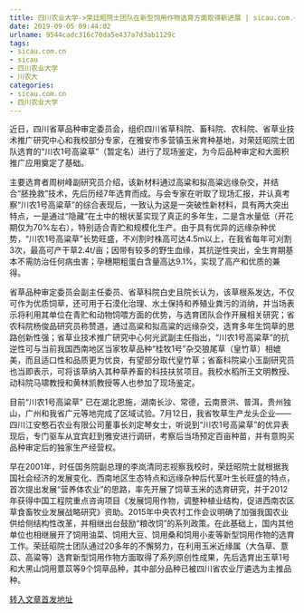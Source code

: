 ```yaml
---
title: 四川农业大学->荣廷昭院士团队在新型饲用作物选育方面取得新进展 | sicau.com.cn
date: 2019-09-05 09:44:02
urlname: 9544cadc316c70da5e437a7d3ab1129c
tags: 
- sicau.com.cn
- sicau
- 四川农业大学
- 川农大
categories:
- sicau.com.cn
- 四川农业大学
---
```



近日，四川省草品种审定委员会，组织四川省草科院、畜科院、农科院、省草业技术推广研究中心和我校部分专家，在雅安市多营镇玉米育种基地，对荣廷昭院士团队选育的“川农1号高粱草”（暂定名）进行了现场鉴定，为今后品种审定和大面积推广应用奠定了基础。

主要选育者周树峰副研究员介绍，该新材料通过高粱和拟高粱远缘杂交，并结合“胚挽救”技术，先后历经7年选育而成。与会专家在听取了现场汇报，并认真考察“川农1号高粱草”的综合表现后，一致认为这是一突破性新材料，具有两大突出特点，一是通过“隐藏”在土中的根状茎实现了真正的多年生，二是含水量低（开花期仅为70%左右），特别适合青贮和规模化生产。由于具有优异的远缘杂种优势，“川农1号高粱草”长势旺盛，不刈割时株高可达4.5m以上，在我省每年可刈割3次，最高可产干草2.4t/亩；因带有较多的野生血缘，其抗逆性突出，全生育期基本不需防治任何病虫害；孕穗期粗蛋白含量高达9.1%，实现了高产和优质的兼得。

省草品种审定委员会副主任委员、省草科院白史且院长认为，该草根系发达，不仅可作为优质饲草，还可用于石漠化治理、水土保持和养殖业粪污的消纳，并当场表示将利用其单位在青贮和动物饲喂方面的优势，与选育团队合作开展相关研究；省农科院杨俊品研究员称赞道，通过高粱和拟高粱的远缘杂交，选育多年生饲草的思路创新性强；省草业技术推广研究中心何光武副主任指出，“川农1号高粱草”的抗逆性可与当前我国西南地区当家牧草品种“桂牧1号”杂交狼尾草（皇竹草）相媲美，而且适口性和品质更为优良，有望部分取代皇竹草；省畜科院粱小玉副研究员也当即表示，可将该草纳入其种草养畜的科技扶贫项目。我校水稻所王文明教授、动科院马啸教授和黄林凯教授等人也参加了现场鉴定。

目前“川农1号高粱草” 已在湖北恩施，湖南长沙、常德，云南景洪、普洱，贵州独山，广州和我省广元等地完成了区域试验。7月12日，我省牧草生产龙头企业——四川江安憨石农业有限公司董事长刘定琴女士，听说到“川农1号高粱草”的优异表现后，专门驱车从宜宾赶到雅安进行调研，考察后当场预定百亩种苗，并有意购买品种审定后的独家生产经营权。

早在2001年，时任国务院副总理的李岚清同志视察我校时，荣廷昭院士就根据我国社会经济的发展变化、西南地区生态特点和远缘杂种后代茎叶生长旺盛的特点，首次提出发展“营养体农业”的思路，率先开展了饲草玉米的选育研究，并于2012年获得中国工程院重点咨询项目《发展饲用作物，调整种植业结构，促进西南农区草食畜牧业发展战略研究》资助。2015年中央农村工作会议明确了加强我国农业供给侧结构性改革，并相继出台鼓励“粮改饲”的系列政策。在此基础上，国内其他单位也相继展开了饲用油菜、饲用大豆、饲用桑和饲用小麦等新型饲用作物的选育工作。荣廷昭院士团队通过20多年的不懈努力，在利用玉米近缘属（大刍草、薏苡、高粱等）选育新型饲用作物方面取得了系列原创性成果，先后选育出玉草1号和大黑山饲用薏苡等9个饲草品种，其中部分品种已被四川省农业厅遴选为主推品种。





[转入文章首发地址](https://news.sicau.edu.cn/info/1078/53155.htm)